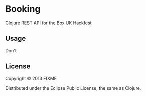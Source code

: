 # Booking

Clojure REST API for the Box UK Hackfest 

## Usage

Don't

## License

Copyright © 2013 FIXME

Distributed under the Eclipse Public License, the same as Clojure.
